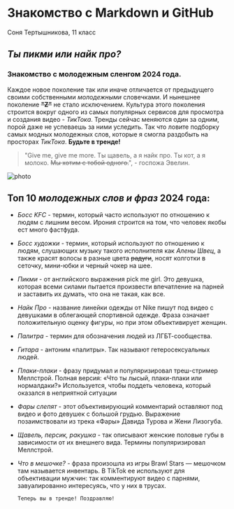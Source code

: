 # Знакомство с Markdown и GitHub
Соня Тертышникова, 11 класс
## *Ты пикми или найк про?* 
### Знакомство с молодежным сленгом 2024 года.

Каждое новое поколение так или иначе отличается от предыдущего своими собственными *молодежными* словечками. И нынешнее поколение **~~"Z"~~** не стало исключением. Культура этого поколения строится вокруг одного из самых популярных сервисов для просмотра и создания видео - *ТикТока*. Тренды сейчас меняются один за одним, порой даже не успеваешь за ними уследить. Так что ловите подборку самых модных молодежных слов, которые я смогла раздобыть на просторах *ТикТока*. **Будьте в тренде!**
>"Give me, give me more. Ты щавель, а я найк про. Ты кот, а я молоко. ~~Мы хотим с тобой одного.~~", - госпожа Эвелин.

![photo](https://yakutia-daily.ru/wp-content/uploads/2020/12/1-69.jpg)

## Топ 10 *молодежных слов и фраз* 2024 года:
+ _Босс KFC_ - термин, который часто используют по отношению к людям с лишним весом. Ирония строится на том, что человек якобы ест много фастфуда.
+ _Босс художки_ - термин, который используют по отношению к людям, слушающих музыку такого исполнителя как *Алены Швец*, а также красят волосы в разные цвета ~~радуги~~, носят колготки в сеточку, мини-юбки и черный чокер на шее.
+ _Пикми_ - от английского выражения pick me girl. Это девушка, которая всеми силами пытается произвести впечатление на парней и заставить их думать, что она не такая, как все.
+ _Найк Про_ - название линейки одежды от Nike пишут под видео с девушками в облегающей спортивной одежде. Фраза означает положительную оценку фигуры, но при этом объективирует женщин.
+ _Палитра_ - термин для обозначения людей из ЛГБТ-сообщества.
+ _Гитара_ - антоним «палитры». Так называют гетеросексуальных людей.
+ _Плаки-плаки_ - фразу придумал и популяризировал треш-стример Меллстрой. Полная версия: «Что ты лысый, плаки-плаки или нормалдаки?» Используется, чтобы поддеть человека, который оказался в неприятной ситуации
+ _Фары слепят_ - этот объективирующий комментарий оставляют под видео и фото девушек с большой грудью. Выражение позаимствовали из трека «Фары» Давида Турова и Жени Лизогуба.
+ _Щавель, персик, ракушка_ - так описывают женские половые губы в зависимости от их внешнего вида. Термины популяризировал Меллстрой.
+ _Что в мешочке?_ - фраза произошла из игры Brawl Stars — мешочком там называется инвентарь. В TikTok ее используют для объективации мужчин: так комментируют видео с парнями, завуалированно интересуясь, что у них в трусах.

  `Теперь вы в тренде! Поздравляю!`

  
